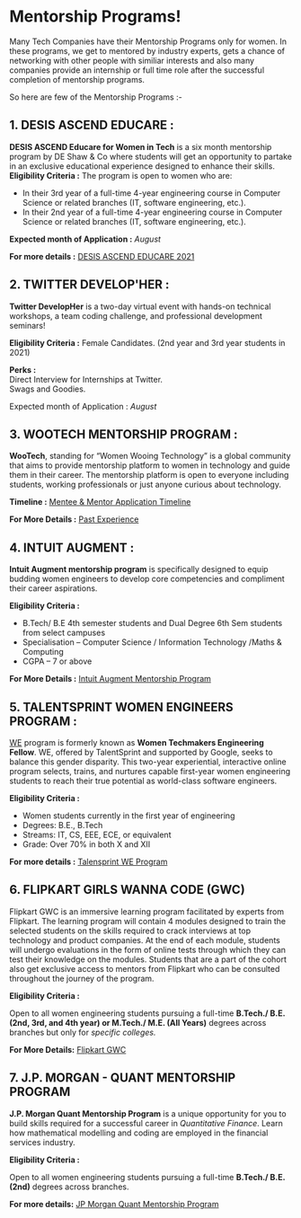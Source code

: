 
# Mentorship Programs!

Many Tech Companies have their Mentorship Programs only for women. In these programs, we get to mentored by industry experts, gets a chance of networking with other people with similiar interests and also many companies provide an internship or full time role after the successful completion of mentorship programs.

So here are few of the Mentorship Programs :-



## 1. DESIS ASCEND EDUCARE :

**DESIS ASCEND Educare for Women in Tech** is a six month mentorship program by DE Shaw & Co where students will get an opportunity to partake in an exclusive educational experience designed to enhance their skills. 
  **Eligibility Criteria :** The program is open to women who are:  

-   In their 3rd  year of a full-time 4-year engineering course in Computer Science or related branches (IT, software engineering, etc.).
-   In their 2nd  year of a full-time 4-year engineering course in Computer Science or related branches (IT, software engineering, etc.). 

**Expected month of Application :** *August* 

**For more details :** [DESIS ASCEND EDUCARE 2021](https://www.deshaw.com/forms/OERCQTZFNjEtQUIyQi00ODkwLTlBODktMkU2MDQ1NzQwRUE4)

## 2. TWITTER DEVELOP'HER :


  
**Twitter DevelopHer** is a two-day virtual event with hands-on technical workshops, a team coding challenge, and professional development seminars!

  
**Eligibility Criteria :** Female Candidates.  (2nd year and 3rd year students in 2021)
  
**Perks :**  
Direct Interview for Internships at Twitter.  
Swags and Goodies.

Expected month of Application : *August* 

## 3. WOOTECH MENTORSHIP PROGRAM :



**WooTech**, standing for “Women Wooing Technology” is a global community that aims to provide mentorship platform to women in technology and guide them in their career. The mentorship platform is open to everyone including students, working professionals or just anyone curious about technology.

**Timeline :** [Mentee & Mentor Application Timeline](https://sites.google.com/wootech.org/volunteer-2019/timeline?authuser=0)

**For More Details :** [Past Experience ](https://medium.com/climb-dtu/my-wootech-mentorship-program-experience-a347fdc3a80f) 

## 4. INTUIT AUGMENT :

**Intuit Augment mentorship program** is specifically designed to equip budding women engineers to develop core competencies and compliment their career aspirations.


**Eligibility Criteria :**

-   B.Tech/ B.E 4th semester students and Dual Degree 6th Sem students from select campuses
-   Specialisation – Computer Science / Information Technology /Maths & Computing
-   CGPA – 7 or above

**For More Details :** [Intuit Augment Mentorship Program](https://www.surveymonkey.com/r/INTUIT_2020)


## 5.  TALENTSPRINT WOMEN ENGINEERS PROGRAM :


[WE](https://we.talentsprint.com/index.html#) program is formerly known as **Women Techmakers Engineering Fellow**. WE, offered by TalentSprint and supported by Google, seeks to balance this gender disparity. This two-year experiential, interactive online program selects, trains, and nurtures capable first-year women engineering students to reach their true potential as world-class software engineers.

**Eligibility Criteria :** 
-   Women students currently in the first year of engineering
-   Degrees: B.E., B.Tech
-   Streams: IT, CS, EEE, ECE, or equivalent
-   Grade: Over 70% in both X and XII


**For more details :** [Talensprint WE Program](https://chetasshree.medium.com/how-i-got-selected-for-the-talentsprint-women-engineers-we-program-powered-by-google-a76b0cfb4a3)


## 6. FLIPKART GIRLS WANNA CODE (GWC)

Flipkart GWC is an immersive learning program facilitated by experts from Flipkart. The learning program will contain 4 modules designed to train the selected students on the skills required to crack interviews at top technology and product companies. At the end of each module, students will undergo evaluations in the form of online tests through which they can test their knowledge on the modules. Students that are a part of the cohort also get exclusive access to mentors from Flipkart who can be consulted throughout the journey of the program.

**Eligibility Criteria :** 


Open to all women engineering students pursuing a full-time **B.Tech./ B.E. (2nd, 3rd, and 4th year) or M.Tech./ M.E. (All Years)** degrees across branches but only for *specific colleges.*

**For More Details:** [Flipkart GWC](https://dare2compete.com/hackathon/flipkart-girls-wanna-code-30-flipkart-145093?lb=03XMufy)

## 7. J.P. MORGAN - QUANT MENTORSHIP PROGRAM

**J.P. Morgan Quant Mentorship Program** is a unique opportunity for you to build skills required for a successful career in *Quantitative Finance*. Learn how mathematical modelling and coding are employed in the financial services industry.


**Eligibility Criteria :** 


Open to all women engineering students pursuing a full-time **B.Tech./ B.E. (2nd)** degrees across branches.

**For more details:** [JP Morgan Quant Mentorship Program](https://jpmc.recsolu.com/external/events/7fhj8JsCg3MnReoSQFtVVg)
